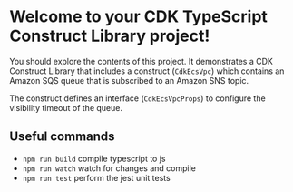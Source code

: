 # Welcome to your CDK TypeScript Construct Library project!

You should explore the contents of this project. It demonstrates a CDK Construct Library that includes a construct (`CdkEcsVpc`)
which contains an Amazon SQS queue that is subscribed to an Amazon SNS topic.

The construct defines an interface (`CdkEcsVpcProps`) to configure the visibility timeout of the queue.

## Useful commands

 * `npm run build`   compile typescript to js
 * `npm run watch`   watch for changes and compile
 * `npm run test`    perform the jest unit tests